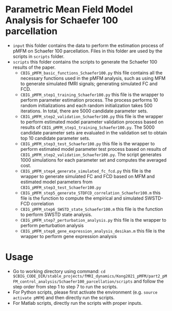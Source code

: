 # Parametric Mean Field Model Analysis for Schaefer 100 parcellation
* `input` this folder contains the data to perform the estimation process of pMFM on Schaefer 100 parcellation. Files in this folder are used by the scripts in `scripts` folder.
* `scripts` this folder contains the scripts to generate the Schaefer 100 results of the paper. 
    * `CBIG_pMFM_basic_functions_Schaefer100.py` this file contains all the necessary functions used in the pMFM analysis, such as using MFM to generate simulated fMRI signals; generating simulated FC and FCD.
    * `CBIG_pMFM_step1_training_Schaefer100.py` this file is the wrapper to perform parameter estimation process. The process performs 10 random initializations and each random initialization takes 500 iterations. In total, there are 5000 candidate parameter sets.
    * `CBIG_pMFM_step2_validation_Schaefer100.py` this file is the wrapper to perform estimated model parameter validation process based on results of `CBIG_pMFM_step1_training_Schaefer100.py`. The 5000 candidate parameter sets are evaluated in the validation set to obtain top 10 candidate parameter sets.
    * `CBIG_pMFM_step3_test_Schaefer100.py` this file is the wrapper to perform estimated model parameter test process based on results of `CBIG_pMFM_step2_validation_Schaefer100.py`. The script generates 1000 simulations for each parameter set and computes the averaged cost.
    * `CBIG_pMFM_step4_generate_simulated_fc_fcd.py` this file is the wrapper to generate simulated FC and FCD based on MFM and estimated model parameters from `CBIG_pMFM_step3_test_Schaefer100.py`
    * `CBIG_pMFM_step5_generate_STDFCD_correlation_Schaefer100.m` this file is the function to compute the empirical and simulated SWSTD-FCD correlation
    * `CBIG_pMFM_step6_SWSTD_state_Schaefer100.m` this file is the function to perform SWSTD state analysis.
    * `CBIG_pMFM_step7_perturbation_analysis.py` this file is the wrapper to perform perturbation analysis
    * `CBIG_pMFM_step8_gene_expression_analysis_desikan.m` this file is the wrapper to perform gene expression analysis 

# Usage
* Go to working directory using command: `cd $CBIG_CODE_DIR/stable_projects/fMRI_dynamics/Kong2021_pMFM/part2_pMFM_control_analysis/Schaefer100_parcellation/scripts` and follow the step order from step 1 to step 7 to run the scripts.
* For Python scripts, please first activate the environment (e.g. `source activate pMFM`) and then directly run the scripts. 
* For Matlab scripts, directly run the scripts with proper inputs.